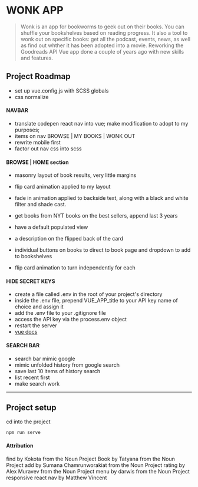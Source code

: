 # WONK APP

> Wonk is an app for bookworms to geek out on their books. You can shuffle your bookshelves based on reading progress. It also a tool to wonk out on specific books: get all the podcast, events, news, as well as find out whther it has been adopted into a movie. Reworking the Goodreads API Vue app done a couple of years ago with new skills and features.


## Project Roadmap

- set up vue.config.js with SCSS globals
- css normalize

#### NAVBAR

- translate codepen react nav into vue; make modification to adopt to my purposes;
- items on nav BROWSE | MY BOOKS | WONK OUT
- rewrite mobile first
- factor out nav css into scss

#### BROWSE | HOME section

- masonry layout of book results, very little margins
- flip card animation applied to my layout
- fade in animation applied to backside text, along with a black and white filter and shade cast.

- get books from NYT books on the best sellers, append last 3 years
- have a default populated view
- a description on the flipped back of the card
- individual buttons on books to direct to book page and dropdown to add to bookshelves

- flip card animation to turn independently for each

#### HIDE SECRET KEYS

- create a file called .env in the root of your project's directory
- inside the .env file, prepend VUE_APP_title to your API key name of choice and assign it
- add the .env file to your .gitignore file
- access the API key via the process.env object
- restart the server
- [vue docs](https://cli.vuejs.org/guide/mode-and-env.html#using-env-variables-in-client-side-code)

#### SEARCH BAR

- search bar mimic google
- mimic unfolded history from google search 
- save last 10 items of history search
- list recent first
- make search work

___

## Project setup

cd into the project
```
npm run serve
```

#### Attribution

find by Kokota from the Noun Project
Book by Tatyana from the Noun Project
add by Sumana Chamrunworakiat from the Noun Project
rating by Alex Muravev from the Noun Project
menu by darwis from the Noun Project
responsive react nav by  Matthew Vincent

